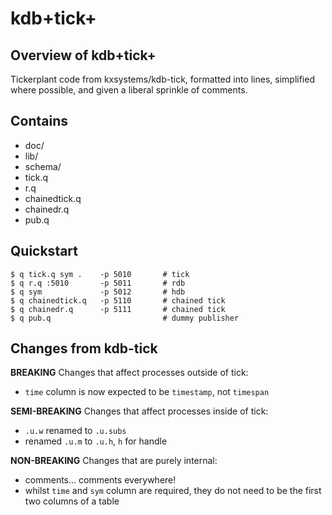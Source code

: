 # kdb+tick+

## Overview of kdb+tick+

Tickerplant code from kxsystems/kdb-tick, formatted into lines, simplified where possible, and given a liberal sprinkle of comments.

## Contains

 - doc/
 - lib/
 - schema/
 - tick.q
 - r.q
 - chainedtick.q
 - chainedr.q
 - pub.q

## Quickstart

```
$ q tick.q sym .    -p 5010       # tick
$ q r.q :5010       -p 5011       # rdb
$ q sym             -p 5012       # hdb
$ q chainedtick.q   -p 5110       # chained tick
$ q chainedr.q      -p 5111       # chained tick
$ q pub.q                         # dummy publisher
```

## Changes from kdb-tick

**BREAKING**
Changes that affect processes outside of tick:
 - `time` column is now expected to be `timestamp`, not `timespan`

**SEMI-BREAKING**
Changes that affect processes inside of tick:
 - `.u.w` renamed to `.u.subs`
 - renamed `.u.m` to `.u.h`, `h` for handle

**NON-BREAKING**
Changes that are purely internal:
 - comments... comments everywhere!
 - whilst `time` and `sym` column are required, they do not need to be the first two columns of a table
